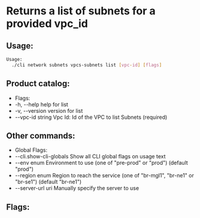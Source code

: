 # Returns a list of subnets for a provided vpc_id

## Usage:
```bash
Usage:
  ./cli network subnets vpcs-subnets list [vpc-id] [flags]
```

## Product catalog:
- Flags:
- -h, --help            help for list
- -v, --version         version for list
- --vpc-id string   Vpc Id: Id of the VPC to list Subnets (required)

## Other commands:
- Global Flags:
- --cli.show-cli-globals   Show all CLI global flags on usage text
- --env enum               Environment to use (one of "pre-prod" or "prod") (default "prod")
- --region enum            Region to reach the service (one of "br-mgl1", "br-ne1" or "br-se1") (default "br-ne1")
- --server-url uri         Manually specify the server to use

## Flags:
```bash

```

